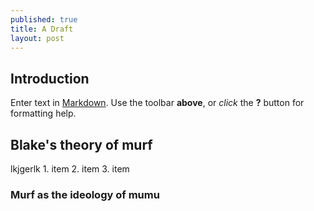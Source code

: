 ```yaml
---
published: true
title: A Draft
layout: post
---
```


## Introduction

Enter text in [Markdown](http://daringfireball.net/projects/markdown/). Use the toolbar **above**, or _click_ the **?** button for formatting help.

## Blake's theory of murf

lkjgerlk 1. item
2. item
3. item



### Murf as the ideology of mumu